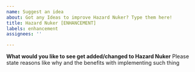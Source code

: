 ```yaml
---
name: Suggest an idea
about: Got any Ideas to improve Hazard Nuker? Type them here!
title: Hazard Nuker [ENHANCEMENT]
labels: enhancement
assignees: ''

---
```


**What would you like to see get added/changed to Hazard Nuker**
Please state reasons like why and the benefits with implementing such thing
